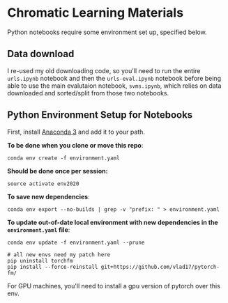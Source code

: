 # Chromatic Learning Materials

Python notebooks require some environment set up, specified below.

## Data download

I re-used my old downloading code, so you'll need to run the entire `urls.ipynb` notebook and then the
`urls-eval.ipynb` notebook before being able to use the main evalutaion notebook, `svms.ipynb`,
which relies on data downloaded and sorted/split from those two notebooks.

## Python Environment Setup for Notebooks

First, install [Anaconda 3](https://www.anaconda.com/distribution/) and add it to your path.


**To be done when you clone or move this repo**:
```
conda env create -f environment.yaml
```

**Should be done once per session:**
```
source activate env2020
```

**To save new dependencies**:
```
conda env export --no-builds | grep -v "prefix: " > environment.yaml
```

**To update out-of-date local environment with new dependencies in the `environment.yaml` file**:
```
conda env update -f environment.yaml --prune
```

```
# all new envs need my patch here
pip uninstall torchfm
pip install --force-reinstall git+https://github.com/vlad17/pytorch-fm/
```

For GPU machines, you'll need to install a gpu version of pytorch over this env.
